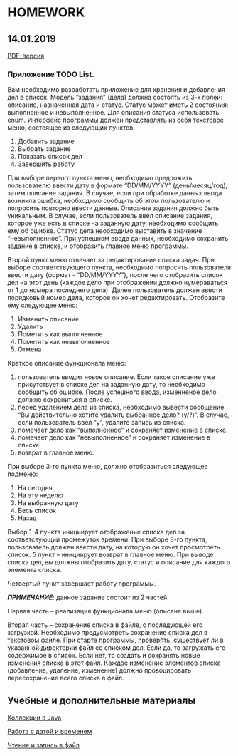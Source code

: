 # HOMEWORK

## 14.01.2019

[PDF-версия](./assets/homework.pdf)

### __Приложение TODO List.__

Вам необходимо разработать приложение для хранения и добавления дел в список.
Модель “задания” (дела) должна состоять из 3-х полей: описание, назначенная дата и статус.
Статус может иметь 2 состояния: выполненное и невыполненное. Для описания статуса
использовать enum.
Интерфейс программы должен представлять из себя текстовое меню, состоящее из следующих
пунктов:

1. Добавить задание
2. Выбрать задание
3. Показать список дел
4. Завершить работу

При выборе первого пункта меню, необходимо предложить пользователю ввести дату в формате
“DD/MM/YYYY” (день/месяц/год), затем описание задания. В случае, если при обработке
данных ввода возникла ошибка, необходимо сообщить об этом пользователю и попросить
повторно ввести данные.
Описание задания должно быть уникальным. В случае, если пользователь ввел описание
задания, которое уже есть в списке на заданную дату, необходимо сообщить ему об ошибке.
Статус дела необходимо выставить в значение “невыполненное”.
При успешном вводе данных, необходимо сохранить задание в списке, и отобразить главное
меню программы.

Второй пункт меню отвечает за редактирование списка задач. При выборе соответствующего
пункта, необходимо попросить пользователя ввести дату (формат - “DD/MM/YYYY”), после
чего отобразить список дел на этот день (каждое дело при отображении должно нумераваться от
1 до номера последнего дела).
Далее пользователь должен ввести порядковый номер дела, которое он хочет редактировать.
Отобразите ему следующее меню:

1. Изменить описание
2. Удалить
3. Пометить как выполненное
4. Пометить как невыполненное
5. Отмена

Краткое описание функционала меню:

1. пользователь вводит новое описание. Если такое описание уже присутствует в списке дел на заданную дату, то необходимо сообщить об ошибке. После успешного ввода, изменненое дело должно сохраниться в списке.
2. перед удалением дела из списка, необходимо вывести сообщение “Вы действительно хотите
удалить выбранное дело? (y/?)”. В случае, если пользователь ввел “y”, удалите запись из списка.
3. помечает дело как “выполненное” и сохраняет изменение в списке.
4. помечает дело как “невыполненное” и сохраняет изменение в списке.
5. возврат в главное меню.

При выборе 3-го пункта меню, должно отобразиться следующее подменю:

1. На сегодня
2. На эту неделю
3. На выбранную дату
4. Весь список
5. Назад

Выбор 1-4 пункта инициирует отображение списка дел за соответсвующий промежуток
времени. При выборе 3-го пункта, пользователь должен ввести дату, на которую он хочет
просмотреть список. 5 пункт – инициирует возврат в главное меню.
При выводе списка дел, вы должны отобразить дату, статус и описание для каждого
элемента списка.

Четвертый пункт завершает работу программы.

__*ПРИМЕЧАНИЕ*__: данное задание состоит из 2 частей.

Первая часть – реализация функционала меню (описана выше).

Вторая часть – сохранение списка в файле, с последующей его загрузкой. Необходимо предусмотреть сохранение списка дел в текстовом файле. При старте программы, проверять,
существует ли в указанной директории файл со списком дел. Если да, то загружать его
содержимое в список.
Если нет, то создать и сохранять новые изменения списка в этот файл.
Каждое изменение элементов списка (добавление, удаление, изменение) должно провоцировать
пересохранение всего списка в файл.

## Учебные и дополнительные материалы

[Коллекции в Java](https://proselyte.net/tutorials/java-core/collections-framework/)

[Работа с датой и временем](http://developer.alexanderklimov.ru/android/java/date.php)

[Чтение и запись в файл](https://vertex-academy.com/tutorials/ru/filewriter-i-filereader/)